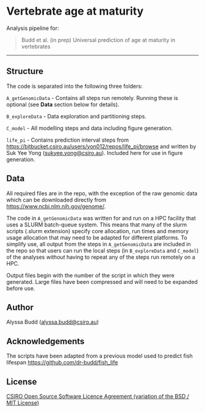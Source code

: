 # Vertebrate age at maturity 

Analysis pipeline for:

>Budd et al. (in prep) Universal prediction of age at maturity in vertebrates

---

## Structure

The code is separated into the following three folders:

`A_getGenomicData` - Contains all steps run remotely. Running these is optional (see **Data** section below for details).

`B_exploreData` - Data exploration and partitioning steps. 

`C_model` - All modelling steps and data including figure generation. 

`life_pi` - Contains prediction interval steps from https://bitbucket.csiro.au/users/yon012/repos/life_pi/browse and written by Suk Yee Yong (sukyee.yong@csiro.au). Included here for use in figure generation.  

## Data

All required files are in the repo, with the exception of the raw genomic data which can be downloaded directly from https://www.ncbi.nlm.nih.gov/genome/.

The code in `A_getGenomicData` was written for and run on a HPC facility that uses a SLURM batch-queue system. This means that many of the slurm scripts (.slurm extension) specify core allocation, run times and memory usage allocation that may need to be adapted for different platforms. To simplify use, all output from the steps in `A_getGenomicData` are included in the repo so that users can run the local steps (in `B_exploreData` and `C_model`) of the analyses *without* having to repeat any of the steps run remotely on a HPC. 

Output files begin with the number of the script in which they were generated. Large files have been compressed and will need to be expanded before use. 

## Author
Alyssa Budd (alyssa.budd@csiro.au)

## Acknowledgements
The scripts have been adapted from a previous model used to predict fish lifespan https://github.com/dr-budd/fish_life

## License
[CSIRO Open Source Software Licence Agreement (variation of the BSD / MIT License)](LICENSE.txt)
